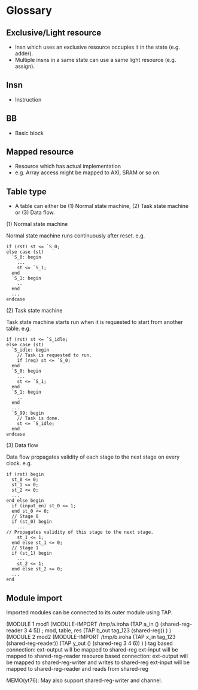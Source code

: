 # Glossary

## Exclusive/Light resource

* Insn which uses an exclusive resource occupies it in the state (e.g. adder).
* Multiple insns in a same state can use a same light resource (e.g. assign).

## Insn
* Instruction

## BB
* Basic block

## Mapped resource
* Resource which has actual implementation
* e.g. Array access might be mapped to AXI, SRAM or so on.

## Table type
* A table can either be (1) Normal state machine, (2) Task state machine or (3) Data flow.

(1) Normal state machine

Normal state machine runs continuously after reset.
e.g.

    if (rst) st <= `S_0;
    else case (st)
      `S_0: begin
        ...
        st <= `S_1;
      end
      `S_1: begin
        ..
      end
      ...
    endcase

(2) Task state machine

Task state machine starts run when it is requested to start from another table.
e.g.

    if (rst) st <= `S_idle;
    else case (st)
      `S_idle: begin
        // Task is requested to run.
        if (req) st <= `S_0;
      end
      `S_0: begin
        ...
        st <= `S_1;
      end
      `S_1: begin
        ..
      end
      ...
      `S_99: begin
        // Task is done.
        st <= `S_idle;
      end
    endcase

(3) Data flow

Data flow propagates validity of each stage to the next stage on every clock.
e.g.

    if (rst) begin
      st_0 <= 0;
      st_1 <= 0;
      st_2 <= 0;
      ...
    end else begin
      if (input_en) st_0 <= 1;
      end st_0 <= 0;
      // Stage 0
      if (st_0) begin
        ...
	// Propagates validity of this stage to the next stage.
        st_1 <= 1;
      end else st_1 <= 0;
      // Stage 1
      if (st_1) begin
        ...
        st_2 <= 1;
      end else st_2 <= 0;
      ...
    end

## Module import

Imported modules can be connected to its outer module using TAP.

(MODULE 1 mod1
  (MODULE-IMPORT /tmp/a.iroha
    (TAP a_in () (shared-reg-reader 3 4 5)) ; mod, table, res
    (TAP b_out tag_123 (shared-reg))
  )
)
(MODULE 2 mod2
  (MODULE-IMPORT /tmp/b.iroha
    (TAP x_in tag_123 (shared-reg-reader))
    (TAP y_out () (shared-reg 3 4 6))
  )
)
tag based connection:
 ext-output will be mapped to shared-reg
 ext-input will be mapped to shared-reg-reader
resource based connection:
 ext-output will be mapped to shared-reg-writer and writes to shared-reg
 ext-input will be mapped to shared-reg-reader and reads from shared-reg


MEMO(yt76): May also support shared-reg-writer and channel.
